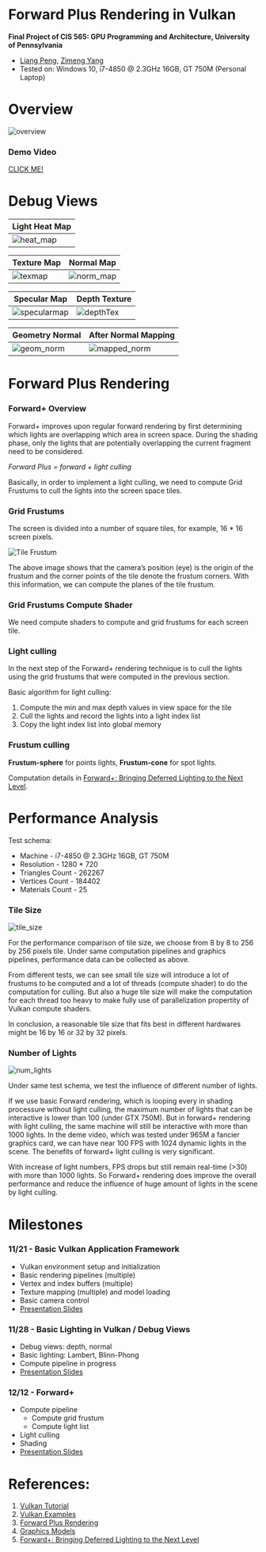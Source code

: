 Forward Plus Rendering in Vulkan
================

**Final Project of CIS 565: GPU Programming and Architecture, University of Pennsylvania**

* [Liang Peng](https://github.com/itoupeter), [Zimeng Yang](https://github.com/zimengyang)
* Tested on: Windows 10, i7-4850 @ 2.3GHz 16GB, GT 750M (Personal Laptop)

# Overview

![overview](./img/screenshots/overview.jpg)

### Demo Video
[CLICK ME!](https://www.youtube.com/watch?v=w0gTf6PKHwI)

# Debug Views

|Light Heat Map|
|------|
|![heat_map](./img/screenshots/lightHeatMap.jpg)|

|Texture Map|Normal Map|
|------|------|
|![texmap](./img/screenshots/textureMap.jpg)|![norm_map](./img/screenshots/normalMap.jpg)|

|Specular Map|Depth Texture|
|------|------|
|![specularmap](./img/screenshots/specularMap.jpg)|![depthTex](./img/screenshots/depthTexture.jpg)|

|Geometry Normal | After Normal Mapping|
|------|------|
|![geom_norm](./img/screenshots/geomNormal.jpg)|![mapped_norm](./img/screenshots/mappedNormal.jpg)|


# Forward Plus Rendering

### Forward+ Overview
Forward+ improves upon regular forward rendering by first determining which lights are overlapping which area in screen space. During the shading phase, only the lights that are potentially overlapping the current fragment need to be considered.

*Forward Plus = forward + light culling*

Basically, in order to implement a light culling, we need to compute Grid Frustums to cull the lights into the screen space tiles.

### Grid Frustums

The screen is divided into a number of square tiles, for example, 16 * 16 screen pixels.

![Tile Frustum](./img/readme/Tile-Frustum1.png)

The above image shows that the camera’s position (eye) is the origin of the frustum and the corner points of the tile denote the frustum corners. With this information, we can compute the planes of the tile frustum.

### Grid Frustums Compute Shader

We need compute shaders to compute and grid frustums for each screen tile.

### Light culling

In the next step of the Forward+ rendering technique is to cull the lights using the grid frustums that were computed in the previous section.

Basic algorithm for light culling:

1. Compute the min and max depth values in view space for the tile
2. Cull the lights and record the lights into a light index list
3. Copy the light index list into global memory

### Frustum culling

**Frustum-sphere** for points lights, **Frustum-cone** for spot lights.

Computation details in [Forward+: Bringing Deferred Lighting to the Next Level](https://takahiroharada.files.wordpress.com/2015/04/forward_plus.pdf).


# Performance Analysis

Test schema:
 * Machine - i7-4850 @ 2.3GHz 16GB, GT 750M
 * Resolution - 1280 * 720
 * Triangles Count - 262267
 * Vertices Count - 184402
 * Materials Count - 25
 
### Tile Size

![tile_size](./data/tile_size.png)

For the performance comparison of tile size, we choose from 8 by 8 to 256 by 256 pixels tile. Under same computation pipelines and graphics pipelines, performance data can be collected as above.

From different tests, we can see small tile size will introduce a lot of frustums to be computed and a lot of threads (compute shader) to do the computation for culling. But also a huge tile size will make the computation for each thread too heavy to make fully use of parallelization propertity of Vulkan compute shaders.

In conclusion, a reasonable tile size that fits best in different hardwares might be 16 by 16 or 32 by 32 pixels.

### Number of Lights

![num_lights](./data/number_of_lights.png)

Under same test schema, we test the influence of different number of lights.

If we use basic Forward rendering, which is looping every in shading processure without light culling, the maximum number of lights that can be interactive is lower than 100 (under GTX 750M). But in forward+ rendering with light culling, the same machine will still be interactive with more than 1000 lights. In the deme video, which was tested under 965M a fancier graphics card, we can have near 100 FPS with 1024 dynamic lights in the scene. The benefits of forward+ light culling is very significant. 

With increase of light numbers, FPS drops but still remain real-time (>30) with more than 1000 lights. So Forward+ rendering does improve the overall performance and reduce the influence of huge amount of lights in the scene by light culling.



# Milestones 
### 11/21 - Basic Vulkan Application Framework
  * Vulkan environment setup and initialization
  * Basic rendering pipelines (multiple)
  * Vertex and index buffers (multiple)
  * Texture mapping (multiple) and model loading
  * Basic camera control
  * [Presentation Slides](./img/slides/milestone1.pdf)

### 11/28 - Basic Lighting in Vulkan / Debug Views
  * Debug views: depth, normal
  * Basic lighting: Lambert, Blinn-Phong
  * Compute pipeline in progress
  * [Presentation Slides](./img/slides/milestone2.pdf)

### 12/12 - Forward+
  * Compute pipeline
    * Compute grid frustum
    * Compute light list
  * Light culling
  * Shading
  * [Presentation Slides](./img/slides/milestone3.pdf)

# References:
1. [Vulkan Tutorial](https://vulkan-tutorial.com/)
2. [Vulkan Examples](https://github.com/SaschaWillems/Vulkan)
3. [Forward Plus Rendering](http://www.3dgep.com/forward-plus/)
4. [Graphics Models](http://graphics.cs.williams.edu/data/meshes.xml)
5. [Forward+: Bringing Deferred Lighting to the Next Level](https://takahiroharada.files.wordpress.com/2015/04/forward_plus.pdf)
